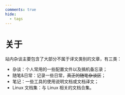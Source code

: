 ```yaml
---
comments: true
hide:
  - tags
---
```


# 关于

站内杂谈主要包含了大部分不属于译文类别的文章，有三类：

- 杂谈：个人常用的一些配置文件以及搞机备忘录；
- 随笔&日常：记录一些日常，~~真正的随笔杂谈区~~；
- 笔记：一些工具的使用说明文档或文档译文；
- Linux 文档集：与 Linux 相关的文档合集。